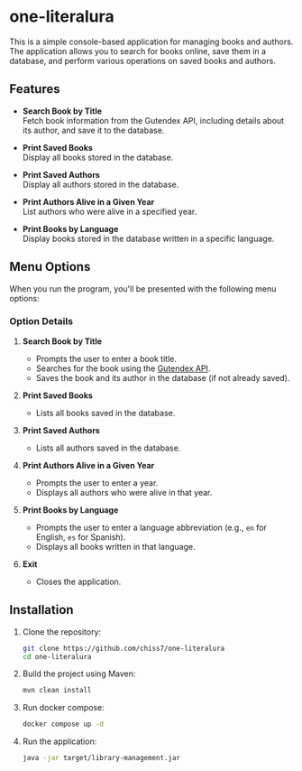 # one-literalura

This is a simple console-based application for managing books and authors. The application allows you to search for books online, save them in a database, and perform various operations on saved books and authors.

## Features

- **Search Book by Title**  
  Fetch book information from the Gutendex API, including details about its author, and save it to the database.

- **Print Saved Books**  
  Display all books stored in the database.

- **Print Saved Authors**  
  Display all authors stored in the database.

- **Print Authors Alive in a Given Year**  
  List authors who were alive in a specified year.

- **Print Books by Language**  
  Display books stored in the database written in a specific language.

## Menu Options

When you run the program, you'll be presented with the following menu options:

### Option Details

1. **Search Book by Title**
    - Prompts the user to enter a book title.
    - Searches for the book using the [Gutendex API](https://gutendex.com/books/).
    - Saves the book and its author in the database (if not already saved).

2. **Print Saved Books**
    - Lists all books saved in the database.

3. **Print Saved Authors**
    - Lists all authors saved in the database.

4. **Print Authors Alive in a Given Year**
    - Prompts the user to enter a year.
    - Displays all authors who were alive in that year.

5. **Print Books by Language**
    - Prompts the user to enter a language abbreviation (e.g., `en` for English, `es` for Spanish).
    - Displays all books written in that language.

6. **Exit**
    - Closes the application.

## Installation

1. Clone the repository:
   ```bash
   git clone https://github.com/chiss7/one-literalura
   cd one-literalura
   ```
2. Build the project using Maven:
   ```bash
   mvn clean install
   ```
3. Run docker compose:
   ```bash
   docker compose up -d
   ```   
4. Run the application:
   ```bash
   java -jar target/library-management.jar
   ```